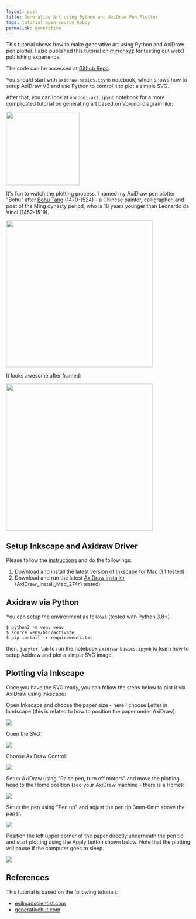```yaml
---
layout: post
title: Generative Art using Python and AxiDraw Pen Plotter
tags: tutorial open-source hobby
permalink: generative
---
```


This tutorial shows how to make generative art using Python and AxiDraw pen plotter. I also published this tutorial on [mirror.xyz](https://mirror.xyz/0x33632E2F9Dd846f5Cd6038e4415cb875ED19D87F/jSgGFegMyB6Hip4a7F169PTkhBH88bvKrLoKhgqWnf0) for testing out web3 publishing experience. 

The code can be accessed at [Github Repo](https://github.com/harrywang/python-generative-art).


You should start with `axidraw-basics.ipynb` notebook, which shows how to setup AxiDraw V3 and use Python to control it to plot a simple SVG.

After that, you can look at `voronoi-art.ipynb` notebook for a more complicated tutorial on generating art based on Voronoi diagram like:

<img class="mx-auto" width="200" src="https://user-images.githubusercontent.com/595772/127227945-6e172864-345a-4e63-a977-64466acfba5a.png">


It's fun to watch the plotting process. I named my AxiDraw pen plotter "Bohu" after [Bohu Tang](https://en.wikipedia.org/wiki/Tang_Yin) (1470-1524) - a Chinese painter, calligrapher, and poet of the Ming dynasty period, who is 18 years younger than Leonardo da Vinci (1452-1519).

<img class="mx-auto" width="400" src="https://user-images.githubusercontent.com/595772/127374294-1c657a88-e1e8-4cc6-a0d8-f1965d778734.gif">

It looks awesome after framed:

<img class="mx-auto" width="400" src="https://user-images.githubusercontent.com/595772/127390033-dc394516-b2db-4ad1-9228-5ffe6fb845e0.jpg">


## Setup Inkscape and Axidraw Driver

Please follow the [instructions](https://wiki.evilmadscientist.com/Axidraw_Software_Installation) and do the followings:

1. Download and install the latest version of [Inkscape for Mac](https://inkscape.org/) (1.1 tested)
2. Download and run the latest [AxiDraw installer](https://wiki.evilmadscientist.com/Axidraw_Software_Installation) (AxiDraw_Install_Mac_274r1 tested)

## Axidraw via Python

You can setup the environment as follows (tested with Python 3.8+)

```
$ python3 -m venv venv
$ source venv/bin/activate
$ pip install -r requirements.txt
```
then, `jupyter lab` to run the notebook `axidraw-basics.ipynb` to learn how to setup Axidraw and plot a simple SVG image.

## Plotting via Inkscape

Once you have the SVG ready, you can follow the steps below to plot it via AxiDraw using Inkscape:

Open Inkscape and choose the paper size - here I choose Letter in landscape (this is related to how to position the paper under AxiDraw):

<img class="mx-auto" src="https://user-images.githubusercontent.com/595772/127328431-4aa61162-2ae9-4c1d-9e77-5bec390c7232.png">

Open the SVG:

<img class="mx-auto" src="https://user-images.githubusercontent.com/595772/127328517-497dca47-7831-4d98-84ff-2bf4bf3a79e6.png">


Choose AxiDraw Control:

<img class="mx-auto" src="https://user-images.githubusercontent.com/595772/127328745-b9ea73dd-51dd-48f5-abd8-383adc651f56.png">


Setup AxiDraw using "Raise pen, turn off motors" and move the plotting head to the Home position (see your AxiDraw machine - there is a Home):

<img class="mx-auto" src="https://user-images.githubusercontent.com/595772/127329145-6778fae5-f4b8-431e-953e-ead8a87fa311.png">


Setup the pen using "Pen up" and adjust the pen tip 3mm-6mm above the paper.

<img class="mx-auto" src="https://user-images.githubusercontent.com/595772/127329157-f6d2b574-9bd6-44f7-b3d6-55c04b1760d2.png">


Position the left upper corner of the paper directly underneath the pen tip and start plotting using the Apply button shown below. Note that the plotting will pause if the computer goes to sleep.

<img class="mx-auto" src="https://user-images.githubusercontent.com/595772/127330963-6fd1dd0b-971a-4435-8f17-08c59cfc15e4.png">

## References

This tutorial is based on the following tutorials:

- [evilmadscientist.com](https://cdn.evilmadscientist.com/dl/ad/public/AxiDraw_Guide_v40_r3.pdf)
- [generativehut.com](https://www.generativehut.com/post/robots-and-generative-art-and-python-oh-my)


